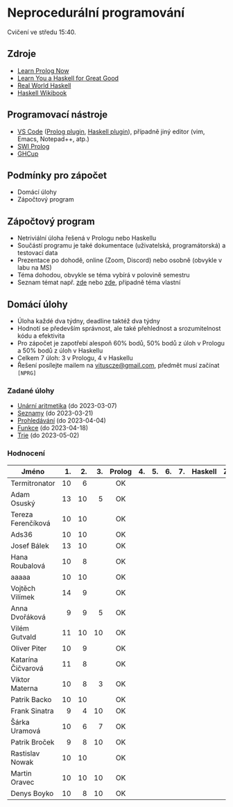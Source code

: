 Neprocedurální programování
===========================

Cvičení ve středu 15:40.

Zdroje
------

- [Learn Prolog Now](http://www.learnprolognow.org/)
- [Learn You a Haskell for Great Good](http://learnyouahaskell.com/)
- [Real World Haskell](http://book.realworldhaskell.org/)
- [Haskell Wikibook](https://en.wikibooks.org/wiki/Haskell)

Programovací nástroje
---------------------

- [VS Code](https://code.visualstudio.com/) ([Prolog plugin](https://marketplace.visualstudio.com/items?itemName=arthurwang.vsc-prolog), [Haskell plugin](https://marketplace.visualstudio.com/items?itemName=haskell.haskell)), případně jiný editor (vim, Emacs, Notepad++, atp.)
- [SWI Prolog](http://www.swi-prolog.org/)
- [GHCup](https://www.haskell.org/ghcup/)

Podmínky pro zápočet
--------------------

- Domácí úlohy
- Zápočtový program

Zápočtový program
-----------------

- Netriviální úloha řešená v Prologu nebo Haskellu
- Součástí programu je také dokumentace (uživatelská, programátorská) a testovací data
- Prezentace po dohodě, online (Zoom, Discord) nebo osobně (obvykle v labu na MS)
- Téma dohodou, obvykle se téma vybírá v polovině semestru
- Seznam témat např. [zde](http://kti.mff.cuni.cz/~hric/vyuka/pl_prikl_win.pdf) nebo [zde](http://ksvi.mff.cuni.cz/~dvorak/vyuka/14/NPRG005x01/programy.html), případně téma vlastní

Domácí úlohy
------------

- Úloha každé dva týdny, deadline taktéž dva týdny
- Hodnotí se především správnost, ale také přehlednost a srozumitelnost kódu a efektivita
- Pro zápočet je zapotřebí alespoň 60% bodů, 50% bodů z úloh v Prologu a 50% bodů z úloh v Haskellu
- Celkem 7 úloh: 3 v Prologu, 4 v Haskellu
- Řešení posílejte mailem na vituscze@gmail.com, předmět musí začínat `[NPRG]`

### Zadané úlohy

- [Unární aritmetika](https://github.com/vituscze/neproc/blob/master/Homework/hw1.pl) (do 2023-03-07)
- [Seznamy](https://github.com/vituscze/neproc/blob/master/Homework/hw2.pl) (do 2023-03-21)
- [Prohledávání](https://github.com/vituscze/neproc/blob/master/Homework/hw3.pl) (do 2023-04-04)
- [Funkce](https://github.com/vituscze/neproc/blob/master/Homework/hw4.hs) (do 2023-04-18)
- [Trie](https://github.com/vituscze/neproc/blob/master/Homework/hw5.hs) (do 2023-05-02)

### Hodnocení

| Jméno               | 1. | 2. | 3. | Prolog | 4. | 5. | 6. | 7. | Haskell |  Z | ZP |
| ------------------- | --:| --:| --:|:------:| --:| --:| --:| --:|:-------:|:--:|:--:|
| Termitronator       | 10 |  6 |    | OK     |    |    |    |    |         |    |    |
| Adam Osuský         | 13 | 10 |  5 | OK     |    |    |    |    |         |    |    |
| Tereza Ferenčíková  | 10 | 10 |    | OK     |    |    |    |    |         |    |    |
| Ads36               | 10 | 10 |    | OK     |    |    |    |    |         |    |    |
| Josef Bálek         | 13 | 10 |    | OK     |    |    |    |    |         |    |    |
| Hana Roubalová      | 10 |  8 |    | OK     |    |    |    |    |         |    |    |
| aaaaa               | 10 | 10 |    | OK     |    |    |    |    |         |    |    |
| Vojtěch Vilímek     | 14 |  9 |    | OK     |    |    |    |    |         |    |    |
| Anna Dvořáková      |  9 |  9 |  5 | OK     |    |    |    |    |         |    |    |
| Vilém Gutvald       | 11 | 10 | 10 | OK     |    |    |    |    |         |    |    |
| Oliver Piter        | 10 |  9 |    | OK     |    |    |    |    |         |    |    |
| Katarína Čičvarová  | 11 |  8 |    | OK     |    |    |    |    |         |    |    |
| Viktor Materna      | 10 |  8 |  3 | OK     |    |    |    |    |         |    |    |
| Patrik Backo        | 10 | 10 |    | OK     |    |    |    |    |         |    |    |
| Frank Sinatra       |  9 |  4 | 10 | OK     |    |    |    |    |         |    |    |
| Šárka Uramová       | 10 |  6 |  7 | OK     |    |    |    |    |         |    |    |
| Patrik Broček       |  9 |  8 | 10 | OK     |    |    |    |    |         |    |    |
| Rastislav Nowak     | 10 | 10 |    | OK     |    |    |    |    |         |    |    |
| Martin Oravec       | 10 | 10 | 10 | OK     |    |    |    |    |         |    |    |
| Denys Boyko         | 10 |  8 | 10 | OK     |    |    |    |    |         |    |    |
